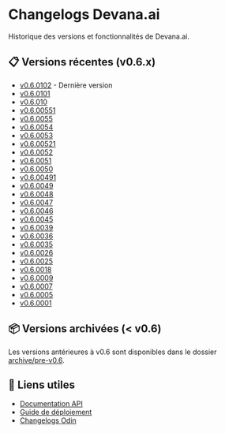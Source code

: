 # Changelogs Devana.ai

Historique des versions et fonctionnalités de Devana.ai.

## 📋 Versions récentes (v0.6.x)

- [v0.6.0102](./v0.6/v0.6.0102.md) - Dernière version
- [v0.6.0101](./v0.6/v0.6.0101.md)
- [v0.6.010](./v0.6/v0.6.010.md)
- [v0.6.00551](./v0.6/v0.6.00551.md)
- [v0.6.0055](./v0.6/v0.6.0055.md)
- [v0.6.0054](./v0.6/v0.6.0054.md)
- [v0.6.0053](./v0.6/v0.6.0053.md)
- [v0.6.00521](./v0.6/v0.6.00521.md)
- [v0.6.0052](./v0.6/v0.6.0052.md)
- [v0.6.0051](./v0.6/v0.6.0051.md)
- [v0.6.0050](./v0.6/v0.6.0050.md)
- [v0.6.00491](./v0.6/v0.6.00491.md)
- [v0.6.0049](./v0.6/v0.6.0049.md)
- [v0.6.0048](./v0.6/v0.6.0048.md)
- [v0.6.0047](./v0.6/v0.6.0047.md)
- [v0.6.0046](./v0.6/v0.6.0046.md)
- [v0.6.0045](./v0.6/v0.6.0045.md)
- [v0.6.0039](./v0.6/v0.6.0039.md)
- [v0.6.0036](./v0.6/v0.6.0036.md)
- [v0.6.0035](./v0.6/v0.6.0035.md)
- [v0.6.0026](./v0.6/v0.6.0026.md)
- [v0.6.0025](./v0.6/v0.6.0025.md)
- [v0.6.0018](./v0.6/v0.6.0018.md)
- [v0.6.0009](./v0.6/v0.6.0009.md)
- [v0.6.0007](./v0.6/v0.6.0007.md)
- [v0.6.0005](./v0.6/v0.6.0005.md)
- [v0.6.0001](./v0.6/v0.6.0001.md)

## 📦 Versions archivées (< v0.6)

Les versions antérieures à v0.6 sont disponibles dans le dossier [archive/pre-v0.6](./archive/pre-v0.6/).

## 🔗 Liens utiles

- [Documentation API](../../api/README.md)
- [Guide de déploiement](../../deployment/README.md)
- [Changelogs Odin](../odin/README.md)